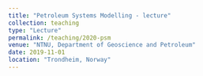 ```yaml
---
title: "Petroleum Systems Modelling - lecture"
collection: teaching
type: "Lecture"
permalink: /teaching/2020-psm
venue: "NTNU, Department of Geoscience and Petroleum"
date: 2019-11-01
location: "Trondheim, Norway"
---
```

